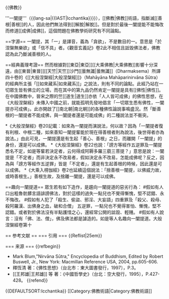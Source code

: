 {{佛教}}

'''一闡提'''（{{lang-sa|{{IAST|Icchantika}}}}），[[佛教|佛教]]術語，指斷滅[[善根|善根]]的人，因此他們無法得到[[解脫|解脫]]。但是對於最後一闡提能不能悔改而修道[[成佛|成佛]]，這個問題在佛教學術研究有不同論點。

==字源==
一闡提，其「一」是譯音，義為「貪欲」，不是數目的一。意思是「於涅槃無樂欲」或「信不具」者。<ref>《觀音玄義記》卷2</ref>此不相信且詆毁佛法者，佛教認為此乃斷滅善根的人。

==經典義理考證==
然而根據對[[東亞|東亞]][[大乘佛教|大乘佛教]]影響十分深遠，由[[東晉|東晉]][[天竺|天竺]]沙門[[曇無讖|曇無讖]]（Dharmaksema）所譯四十卷的《[[大般涅槃經|大般涅槃經]]》（Mahāyāna Mahāparinirvāna Sūtra）的經典所主張<ref>「[[如來藏系|如來藏系]]」之說法</ref>，則有不同的論點。此經乃站在一切眾生皆有佛立的立場，而在其中的第九品仍然肯定一闡提是具有[[佛性|佛性]]。在中國佛教中，晉宋之際的竺[[道生|道生]]亦依「人人皆可成佛」的佛性思想，在《大般涅槃經》未傳入中國之前，就能孤明先發地倡言「一切眾生悉有佛性，一闡提亦可成佛」。此亦開啟了[[南北朝|南北朝]]的各種佛性論說事鳴盛況。然「斷善根的一闡提者不能成佛，與一闡提者還是可能成佛」的二種說法並不衝突。

*《大般涅槃經》卷20記載：如來為一闡提而演說法，何以故？因為「一闡提者復有利根、中根二種，如來善知一闡提輩能於現在得善根者則為說法，後世得者亦為說法。」由此可見，一闡提還是有生起「善心、善根」之日，而離開「一闡提」的身份，還是可以成佛。
*《大般涅槃經》卷22也說：「謗方等經作五逆罪及一闡提悉名不定，如是等輩若決定者，云何得成阿耨多羅三藐三菩提？」意思是說：一闡提是「不定者」而非決定永不改易者，假如決定永不改易，怎能成佛呢？反之，因為與「謗方等經作五逆罪」皆是「不定者」，還是有生起善根的時候，因此還是可以成佛。
*《大乘入楞伽經》卷2也延續這個說法：「捨善根一闡提，以佛威力故，或時善根生。」善根生故，及捨離一闡提，還是可以成佛。

==趣向一闡提道==
眾生若有如下造作，是趨向一闡提道的惡劣行為：
#假如有人口出粗魯骯髒言語誹謗佛法，對於這樣的過失一點兒也不覺得慚愧，堅不認錯、永不悔改。
#假如有人犯了「殺生、偷盜、邪淫、大妄語」四重罪及「殺父、殺母、殺阿羅漢、出佛身之血，破和合僧」 五逆罪，一點兒也不覺得害怕、慚愧，堅不認錯。或者對於佛法沒有半點護惜之心，還經常公開的詆毀、輕賤。
#假如有人說言：沒有「佛、法、僧」，佛及佛法都是謔造的。如是等人名趣向一闡提道。<ref>大般涅槃經卷第十</ref>

== 参考文献 ==
=== 引用 ===
{{Reflist|25em}}

=== 来源 ===
{{refbegin}}
* Mark Blum,"Nirvāna Sūtra," Encyclopedia of Buddhism, Edited by Robert Buswell, Jr., New York: Macmillan Reference USA, 2004, pp.605-606.
* 釋恆清 著：《佛性思想》（台北市：東大圖書發行，1997〕，P.3。
* [[王邦雄|王邦雄]] 等 著：《中國哲學史》（台北：空大發行，1995〕，P.427-428。
{{refend}}

{{DEFAULTSORT:Icchantika}}
[[Category:佛教術語|Category:佛教術語]]